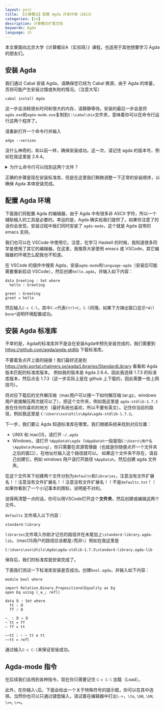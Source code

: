 ```yaml
---
layout: post
title: 【计算概论】配置 Agda 开发环境（2023）
categories: [cn]
description: 计算概论扩展文档
keywords: Agda
language: zh
---
```


<style>
.link-block {
  font-style: normal;
  overflow: auto;
  white-space: nowrap;
  font-family: SFMono-Regular, Menlo, Monaco, Consolas, "Liberation Mono", "Courier New", monospace;
  margin-bottom: 15px;
  padding-left: 10px;
  color: #666;
}
</style>

本文章面向北京大学《计算概论A（实验班）》课程，也适用于其他想要学习 Agda 的朋友们。

## 安装 Agda

我们通过 Cabal 安装 Agda，请确保您已经为 Cabal 换源，由于 Agda 的体量，否则可能产生安装过慢或失败的情况。（注意大写）
```
cabal install Agda
```
这一步会消耗很长时间和很大的内存，请静静等待。安装的最后一步会是将`agda.exe`和`agda-mode.exe`复制到`C:\cabal\bin`文件夹，意味着你可以在命令行运行这两个程序了。

请重新打开一个命令行并输入
```
adga --version
```
没什么神奇的，和以前一样，确保安装成功。这一次，请记住 agda 的版本号，例如在我这里是 2.6.4。

<details>
  <summary>为什么命令行可以找到这两个文件？</summary>
  <p>
  前提是 `C:\cabal\bin` 在你的环境变量 PATH 中，除非你自己操作过，否则安装 Haskell 的过程中这一步是自动完成的。
  </p>
  <p>
  大体而言，环境变量中的 PATH 就是一个导航。在你试图运行一个程序时，系统会去环境变量中的每一个路径里面找一找，看看你试图运行的应用程序是否在这个文件夹中。在 Windows 中，你可以在开始菜单的搜索中输入“PATH”或“环境变量”来打开“系统属性”的窗口，点击“环境变量”就可以看到所有环境变量，PATH 是其中之一。
  </p>
</details>

正确的步骤是现在安装标准库，但是在这里我们稍微调整一下正常的安装顺序，以确保 Agda 本体安装完成。

## 配置 Agda 环境

下面我们将配置 Agda 的编辑器，由于 Agda 中有很多非 ASCII 字符，所以一个辅助输入的工具是必要的。幸运的是，Agda 确实给我们提供了。如果你注意了的话你会发现，安装过程中我们同时安装了 `agda-mode`，这个就是 Agda 自带的 emacs 支持。

我们也可以在 VSCode 中使用它。注意，在学习 Haskell 的时候，我知道很多同学是使用了其它的编辑器。在这里，我推荐大家使用 emacs 或 VSCode，其它编辑器的环境怎么配我也不知道。

在 VSCode 的插件中搜索 Agda，安装`agda-mode`和`language-agda`（安装后可能需要重新启动 VSCode），然后创建`hello.agda`，并输入如下内容：
```
data Greeting : Set where
  hello : Greeting

greet : Greeting
greet = hello
```
然后输入`C-c C-l`，其中`C-c`代表`Ctrl+C`，`C-l`同理。如果下方弹出窗口显示`*All Done*`说明环境配置成功。

## 安装 Agda 标准库

不幸的是，Agda的标准库并不是会在安装Agda中预先安装完成的，我们需要到 https://github.com/agda/agda-stdlib 下载标准库。

不要着急点开上面的链接！我们最好还是到 https://wiki.portal.chalmers.se/agda/Libraries/StandardLibrary 看看和 Agda 版本匹配的标准库版本。
例如我的版本是 Agda 2.6.4，因此我选择 1.7.3 的标准库版本，然后点击 1.7.3（这一步实际上是在 github 上下载的，因此需要一些上网技巧）。

将对应下载后的文件解压缩（mac用户可以搜一下如何解压缩.tar.gz，windows 用户直接解压两次就可以了），把这个文件夹，例如我这里是 `agda-stdlib-1.7.3` 放在任何你喜欢的地方（最好系统也喜欢，所以不要有英文）。记住你当前的路径，例如我这里是 `C:\Users\xxx\Utils\Agda\agda-stdlib-1.7.3`。

下一步，我们要让 Agda 知道标准库在哪里。我们根据系统来找到对应位置：
- UNIX 和 macOS，请打开 `~/.agda`
- Windows，请打开 `%AppData%\agda`（`%AppData%`一般是指`C:\Users\用户名\AppData\Roaming`），你只需要在资源管理器（也就是你随便点开一个文件夹之后的窗口），在地址栏输入这个路径就可以。
如果这个文件夹不存在，请自己创建它。例如 windows 用户请打开路径 `%AppData%`，然后创建 agda 文件夹。

在这个文件夹下创建两个文件分别为`defaults`和`libraries`，注意没有文件扩展名！！注意没有文件扩展名！！注意没有文件扩展名！！不是`defaults.txt`！！如果你看到了一个小记事本的图标，说明是不对的。

说得再清楚一点的话，你可以用VSCode打开这个**文件夹**，然后创建或编辑这两个文件。

`defaults` 文件填入以下内容：
```
standard-library
```

`libraries`文件填入你刚才记住的路径并在末尾加上`\standard-library.agda-lib`，（macOS用户的路径应该都是`/`而非`\`）例如在我这里是
```
C:\Users\xxx\Utils\Agda\agda-stdlib-1.7.3\standard-library.agda-lib
```
保存后，我们的标准库就安装完成了。

下面我们测试一下标准库安装是否成功。创建`bool.agda`，并输入如下内容：
```
module bool where

import Relation.Binary.PropositionalEquality as Eq
open Eq using (_≡_; refl)

data 𝔹 : Set where
  tt : 𝔹
  ff : 𝔹

~_ : 𝔹 → 𝔹
~ tt = ff
~ ff = tt

~~tt : ~ ~ tt ≡ tt
~~tt = refl
```

通过输入`C-c C-l`来保证安装成功。

## Agda-mode 指令

在后续我们会用到各种指令，现在你只需要记住 `C-c C-l` 加载（Load）。

此外，在你输入`\`后，下面会给出一个关于特殊符号的提示框，你可以在其中选择。当然你也可以只通过键盘输入，请试着在编辑器中打出`\->`，`\to`, `\bB`, `\bN`, `\==`, `\>=`。

